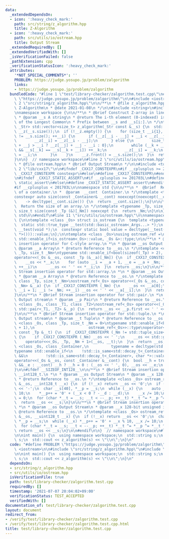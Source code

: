 ```yaml
---
data:
  _extendedDependsOn:
  - icon: ':heavy_check_mark:'
    path: src/string/z_algorithm.hpp
    title: Z-Algorithm
  - icon: ':heavy_check_mark:'
    path: src/utils/io/ostream.hpp
    title: Output Stream
  _extendedRequiredBy: []
  _extendedVerifiedWith: []
  _isVerificationFailed: false
  _pathExtension: cpp
  _verificationStatusIcon: ':heavy_check_mark:'
  attributes:
    '*NOT_SPECIAL_COMMENTS*': ''
    PROBLEM: https://judge.yosupo.jp/problem/zalgorithm
    links:
    - https://judge.yosupo.jp/problem/zalgorithm
  bundledCode: "#line 1 \"test/library-checker/zalgorithm.test.cpp\"\n#define PROBLEM\
    \ \"https://judge.yosupo.jp/problem/zalgorithm\"\n\n#include <iostream>\n\n#line\
    \ 2 \"src/string/z_algorithm.hpp\"\n\n/**\n * @file z_algorithm.hpp\n * @brief\
    \ Z-Algorithm\n * @date 2021-01-08\n */\n\n#include <string>\n#include <vector>\n\
    \nnamespace workspace {\n\n/**\n * @brief Construct Z-array in linear time.\n\
    \ * @param __s A string\n * @return The i-th element (0-indexed) is the length\
    \ of the Longest Common\n * Prefix between __s and __s[i:].\n */\ntemplate <class\
    \ _Str> std::vector<size_t> z_algorithm(_Str const &__s) {\n  std::vector<size_t>\
    \ __z(__s.size());\n  if (!__z.empty()) {\n    for (size_t __i{1}, __j{0}; __i\
    \ != __s.size(); ++__i) {\n      if (__z[__i - __j] + __i < __z[__j] + __j) {\n\
    \        __z[__i] = __z[__i - __j];\n      } else {\n        size_t __k{__z[__j]\
    \ + __j > __i ? __z[__j] + __j - __i : 0};\n        while (__k + __i < __s.size()\
    \ && __s[__k] == __s[__k + __i]) ++__k;\n        __z[__i] = __k;\n        __j\
    \ = __i;\n      }\n    }\n    __z.front() = __s.size();\n  }\n  return __z;\n\
    }\n\n}  // namespace workspace\n#line 2 \"src/utils/io/ostream.hpp\"\n\n/**\n\
    \ * @file ostream.hpp\n * @brief Output Stream\n */\n\n#include <tuple>\n\n#line\
    \ 2 \"lib/cxx17\"\n\n#ifndef _CXX17_CONSTEXPR\n#if __cplusplus >= 201703L\n#define\
    \ _CXX17_CONSTEXPR constexpr\n#else\n#define _CXX17_CONSTEXPR\n#endif\n#endif\n\
    \n#ifndef _CXX17_STATIC_ASSERT\n#if __cplusplus >= 201703L\n#define _CXX17_STATIC_ASSERT\
    \ static_assert\n#else\n#define _CXX17_STATIC_ASSERT assert\n#endif\n#endif\n\n\
    #if __cplusplus < 201703L\n\nnamespace std {\n\n/**\n *  @brief  Return the size\
    \ of a container.\n *  @param  __cont  Container.\n */\ntemplate <typename _Container>\n\
    constexpr auto size(const _Container& __cont) noexcept(noexcept(__cont.size()))\n\
    \    -> decltype(__cont.size()) {\n  return __cont.size();\n}\n\n/**\n *  @brief\
    \  Return the size of an array.\n */\ntemplate <typename _Tp, size_t _Nm>\nconstexpr\
    \ size_t size(const _Tp (&)[_Nm]) noexcept {\n  return _Nm;\n}\n\n}  // namespace\
    \ std\n\n#endif\n#line 11 \"src/utils/io/ostream.hpp\"\n\nnamespace workspace\
    \ {\n\ntemplate <class _Os> struct is_ostream {\n  template <typename... _Args>\n\
    \  static std::true_type __test(std::basic_ostream<_Args...> *);\n  static std::false_type\
    \ __test(void *);\n  constexpr static bool value = decltype(__test(std::declval<_Os\
    \ *>()))::value;\n};\n\ntemplate <class _Os>\nusing ostream_ref =\n    typename\
    \ std::enable_if<is_ostream<_Os>::value, _Os &>::type;\n\n/**\n * @brief Stream\
    \ insertion operator for C-style array.\n *\n * @param __os Output stream\n *\
    \ @param __a Array\n * @return Reference to __os.\n */\ntemplate <class _Os, class\
    \ _Tp, size_t _Nm>\ntypename std::enable_if<bool(sizeof(_Tp) > 2), ostream_ref<_Os>>::type\n\
    operator<<(_Os &__os, const _Tp (&__a)[_Nm]) {\n  if _CXX17_CONSTEXPR (_Nm) {\n\
    \    __os << *__a;\n    for (auto __i = __a + 1, __e = __a + _Nm; __i != __e;\
    \ ++__i)\n      __os << ' ' << *__i;\n  }\n  return __os;\n}\n\n/**\n * @brief\
    \ Stream insertion operator for std::array.\n *\n * @param __os Output stream\n\
    \ * @param __a Array\n * @return Reference to __os.\n */\ntemplate <class _Os,\
    \ class _Tp, size_t _Nm>\nostream_ref<_Os> operator<<(_Os &__os, const std::array<_Tp,\
    \ _Nm> &__a) {\n  if _CXX17_CONSTEXPR (_Nm) {\n    __os << __a[0];\n    for (size_t\
    \ __i = 1; __i != _Nm; ++__i) __os << ' ' << __a[__i];\n  }\n  return __os;\n\
    }\n\n/**\n * @brief Stream insertion operator for std::pair.\n *\n * @param __os\
    \ Output stream\n * @param __p Pair\n * @return Reference to __os.\n */\ntemplate\
    \ <class _Os, class _T1, class _T2>\nostream_ref<_Os> operator<<(_Os &__os, const\
    \ std::pair<_T1, _T2> &__p) {\n  return __os << __p.first << ' ' << __p.second;\n\
    }\n\n/**\n * @brief Stream insertion operator for std::tuple.\n *\n * @param __os\
    \ Output stream\n * @param __t Tuple\n * @return Reference to __os.\n */\ntemplate\
    \ <class _Os, class _Tp, size_t _Nm = 0>\ntypename std::enable_if<bool(std::tuple_size<_Tp>::value\
    \ + 1),\n                        ostream_ref<_Os>>::type\noperator<<(_Os &__os,\
    \ const _Tp &__t) {\n  if _CXX17_CONSTEXPR (_Nm != std::tuple_size<_Tp>::value)\
    \ {\n    if _CXX17_CONSTEXPR (_Nm) __os << ' ';\n    __os << std::get<_Nm>(__t);\n\
    \    operator<<<_Os, _Tp, _Nm + 1>(__os, __t);\n  }\n  return __os;\n}\n\ntemplate\
    \ <class _Os, class _Container,\n          typename = decltype(std::begin(std::declval<_Container>()))>\n\
    typename std::enable_if<\n    !std::is_same<std::decay_t<_Container>, std::string>::value\
    \ &&\n        !std::is_same<std::decay_t<_Container>, char *>::value,\n    ostream_ref<_Os>>::type\n\
    operator<<(_Os &__os, const _Container &__cont) {\n  bool __h = true;\n  for (auto\
    \ &&__e : __cont) __h ? __h = 0 : (__os << ' ', 0), __os << __e;\n  return __os;\n\
    }\n\n#ifdef __SIZEOF_INT128__\n\n/**\n * @brief Stream insertion operator for\
    \ __int128_t.\n *\n * @param __os Output Stream\n * @param __x 128-bit integer\n\
    \ * @return Reference to __os.\n */\ntemplate <class _Os> ostream_ref<_Os> operator<<(_Os\
    \ &__os, __int128_t __x) {\n  if (!__x) return __os << '0';\n  if (__x < 0) __os\
    \ << '-';\n  char __s[40], *__p = __s;\n  while (__x) {\n    auto __d = __x %\
    \ 10;\n    *__p++ = '0' + (__x < 0 ? -__d : __d);\n    __x /= 10;\n  }\n  *__p\
    \ = 0;\n  for (char *__t = __s; __t < --__p; ++__t) *__t ^= *__p ^= *__t ^= *__p;\n\
    \  return __os << __s;\n}\n\n/**\n * @brief Stream insertion operator for __uint128_t.\n\
    \ *\n * @param __os Output Stream\n * @param __x 128-bit unsigned integer\n *\
    \ @return Reference to __os.\n */\ntemplate <class _Os> ostream_ref<_Os> operator<<(_Os\
    \ &__os, __uint128_t __x) {\n  if (!__x) return __os << '0';\n  char __s[40],\
    \ *__p = __s;\n  while (__x) *__p++ = '0' + __x % 10, __x /= 10;\n  *__p = 0;\n\
    \  for (char *__t = __s; __t < --__p; ++__t) *__t ^= *__p ^= *__t ^= *__p;\n \
    \ return __os << __s;\n}\n\n#endif\n\n}  // namespace workspace\n#line 7 \"test/library-checker/zalgorithm.test.cpp\"\
    \n\nint main() {\n  using namespace workspace;\n  std::string s;\n  std::cin >>\
    \ s;\n  std::cout << z_algorithm(s) << \"\\n\";\n}\n"
  code: "#define PROBLEM \"https://judge.yosupo.jp/problem/zalgorithm\"\n\n#include\
    \ <iostream>\n\n#include \"src/string/z_algorithm.hpp\"\n#include \"src/utils/io/ostream.hpp\"\
    \n\nint main() {\n  using namespace workspace;\n  std::string s;\n  std::cin >>\
    \ s;\n  std::cout << z_algorithm(s) << \"\\n\";\n}\n"
  dependsOn:
  - src/string/z_algorithm.hpp
  - src/utils/io/ostream.hpp
  isVerificationFile: true
  path: test/library-checker/zalgorithm.test.cpp
  requiredBy: []
  timestamp: '2021-07-07 20:04:02+09:00'
  verificationStatus: TEST_ACCEPTED
  verifiedWith: []
documentation_of: test/library-checker/zalgorithm.test.cpp
layout: document
redirect_from:
- /verify/test/library-checker/zalgorithm.test.cpp
- /verify/test/library-checker/zalgorithm.test.cpp.html
title: test/library-checker/zalgorithm.test.cpp
---
```

